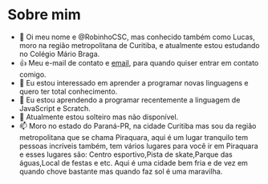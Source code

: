 # Sobre mim

- 👋  Oi meu nome e @RobinhoCSC, mas conhecido também como Lucas, moro na região metropolitana de Curitiba, e atualmente estou estudando no Colégio Mário Braga.
- :+1: Meu e-mail de contato e [email](lucas.gabrielsilverioda.cruz@escola.pr.gov.br), para quando quiser entrar em contato comigo.
- 👀  Eu estou interessado em aprender a programar novas linguagens e quero ter total conhecimento.
- 🌱  Eu estou aprendendo a programar recentemente a linguagem de JavaScript e Scratch.
- 💞️  Atualmente estou solteiro mas não disponível.
- 📫  Moro no estado do Paraná-PR, na cidade Curitiba mas sou da região metropolitana que se chama Piraquara, aqui é um lugar tranquilo tem pessoas incríveis também, tem vários lugares para você ir em Piraquara e esses lugares são: Centro esportivo,Pista de skate,Parque das águas,Local de festas e etc. Aqui é uma cidade bem fria e de vez em quando chove bastante mas quando faz sol é uma maravilha.

<!---
RobinhoCSC/RobinhoCSC is a ✨ special ✨ repository because its `README.md` (this file) appears on your GitHub profile.
You can click the Preview link to take a look at your changes.
--->
